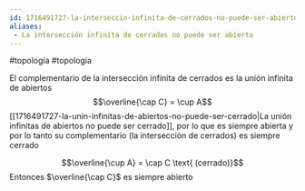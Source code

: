 ```yaml
---
id: 1716491727-la-interseccin-infinita-de-cerrados-no-puede-ser-abierto
aliases:
 - La intersección infinita de cerrados no puede ser abierto
---
```


#topología #topología 

El complementario de la intersección infinita de cerrados es la unión infinita de abiertos $$\overline{\cap C} = \cup A$$
[[1716491727-la-unin-infinitas-de-abiertos-no-puede-ser-cerrado|La unión infinitas de abiertos no puede ser cerrado]], por lo que es siempre abierta y por lo tanto su complementario (la intersección de cerrados) es siempre cerrado

$$\overline{\cup A} = \cap C \text{ (cerrado)}$$
Entonces $\overline{\cap C}$ es siempre abierto
